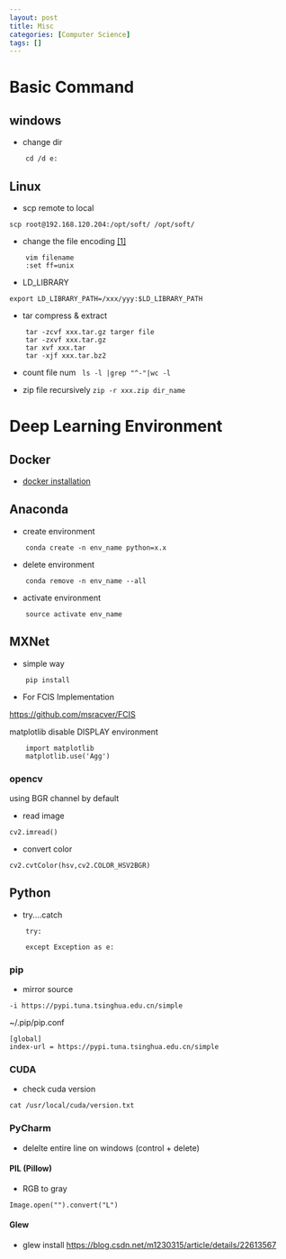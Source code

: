 ```yaml
---
layout: post
title: Misc
categories: [Computer Science]
tags: []
---
```

# Basic Command

## windows 

* change dir
```
    cd /d e:
```

## Linux
* scp remote to local
```
scp root@192.168.120.204:/opt/soft/ /opt/soft/
```
* change the file encoding [[1]](https://blog.csdn.net/chengxuyuanyonghu/article/details/51680319)

```
    vim filename
    :set ff=unix
```
* LD_LIBRARY
```
export LD_LIBRARY_PATH=/xxx/yyy:$LD_LIBRARY_PATH
```

* tar compress & extract

```
    tar -zcvf xxx.tar.gz targer file
    tar -zxvf xxx.tar.gz
    tar xvf xxx.tar
    tar -xjf xxx.tar.bz2
```

* count file num 
` ls -l |grep "^-"|wc -l`

* zip file recursively
`zip -r xxx.zip dir_name`


# Deep Learning Environment

## Docker 

* [docker installation](https://docs.docker.com/install/linux/docker-ce/ubuntu/#set-up-the-repository)


## Anaconda

* create environment

```
    conda create -n env_name python=x.x
```

* delete environment

```
    conda remove -n env_name --all
```

* activate environment

```
    source activate env_name
```


## MXNet

* simple way

```
    pip install 
```

* For FCIS Implementation 

https://github.com/msracver/FCIS


matplotlib disable DISPLAY environment

```
    import matplotlib
    matplotlib.use('Agg')
```

### opencv

using BGR channel by default

* read image
```
cv2.imread()
```

* convert color
```
cv2.cvtColor(hsv,cv2.COLOR_HSV2BGR)
```

## Python

* try....catch
```
    try:
    
    except Exception as e:
```

### pip
* mirror source
```
-i https://pypi.tuna.tsinghua.edu.cn/simple
```
~/.pip/pip.conf
```
[global]
index-url = https://pypi.tuna.tsinghua.edu.cn/simple
```

### CUDA

* check cuda version
``` 
cat /usr/local/cuda/version.txt
```

### PyCharm

* delelte entire line on windows (control + delete)


#### PIL (Pillow)

* RGB to gray
```
Image.open("").convert("L")
```


#### Glew

* glew install
<a>https://blog.csdn.net/m1230315/article/details/22613567</a>
